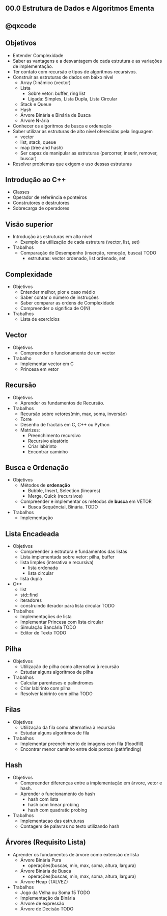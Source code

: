 ## 00.0 Estrutura de Dados e Algoritmos Ementa
## @qxcode

## Objetivos
- Entender Complexidade
- Saber as vantagens e a desvantagem de cada estrutura e as variações de implementação.
- Ter contato com recursão e tipos de algoritmos recursivos.
- Construir as estruturas de dados em baixo nível
    - Array Dinâmico (vector)
    - Lista
        - Sobre vetor: buffer, ring list
        - Ligada: Simples, Lista Dupla, Lista Circular
    - Stack e Queue
    - Hash
    - Árvore Binária e Binária de Busca
    - Árvore N-ária
- Conhecer os algoritmos de busca e ordenação
- Saber utilizar as estruturas de alto nível oferecidas pela linguagem
    - vector
    - list, stack, queue
    - map (tree and hash)
    - Ser capaz de manipular as estruturas (percorrer, inserir, remover, buscar)
- Resolver problemas que exigem o uso dessas estruturas

## Introdução ao C++
- Classes
- Operador de referência e ponteiros
- Construtores e destrutores
- Sobrecarga de operadores

## Visão superior
- Introdução às estruturas em alto nível
    - Exemplo da utilização de cada estrutura (vector, list, set)
- Trabalhos
    - Comparação de Desempenho (inserção, remoção, busca) TODO
        - estruturas: vector ordenado, list ordenado, set

## Complexidade
- Objetivos
    - Entender melhor, pior e caso médio
    - Saber contar o número de instruções
    - Saber comparar as ordens de Complexidade
    - Compreender o significa de O(N)
- Trabalhos
    - Lista de exercícios

## Vector
- Objetivos
    - Compreender o funcionamento de um vector
- Trabalho
    - Implementar vector em C 
    - Princesa em vetor

## Recursão
- Objetivos
    - Aprender os fundamentos de Recursão.
- Trabalhos
    - Recursão sobre vetores(min, max, soma, inversão)
    - Torre
    - Desenho de fractais em C, C++ ou Python
    - Matrizes:
        - Preenchimento recursivo
        - Recursivo aleatório
        - Criar labirinto
        - Encontrar caminho

## Busca e Ordenação
- Objetivos
    - Métodos de **ordenação**
        - Bubble, Insert, Selection (lineares)
        - Merge, Quick (recursivos)
    - Compreender e implementar os métodos de **busca** em VETOR
        - Busca Sequêncial, Binária. TODO
- Trabalhos
    - Implementação

## Lista Encadeada
- Objetivos
    - Compreender a estrutura e fundamentos das listas
    - Lista implementada sobre vetor: pilha, buffer
    - lista limples (interativa e recursiva)
        - lista ordenada
        - lista circular
    - lista dupla
- C++
    - list
    - std::find
    - iteradores
    - construindo iterador para lista circular TODO
- Trabalhos
    - Implementações de lista
    - Implementar Princesa com lista circular
    - Simulação Bancária TODO
    - Editor de Texto TODO

## Pilha
- Objetivos
    - Utilização de pilha como alternativa à recursão
    - Estudar alguns algoritmos de pilha
- Trabalhos
    - Calcular parenteses e palindromes
    - Criar labirinto com pilha
    - Resolver labirinto com pilha TODO

## Filas
- Objetivos
    - Utilização da fila como alternativa à recursão
    - Estudar alguns algoritmos de fila
- Trabalhos
    - Implementar preenchimento de imagens com fila (floodfill)
    - Encontrar menor caminho entre dois pontos (pathfinding)

## Hash
- Objetivos
    - Compreender diferenças entre a implementação em árvore, vetor e hash.
    - Aprender o funcionamento do hash
        - hash com lista
        - hash com linear probing
        - hash com quadratic probing
- Trabalhos
    - Implementacao das estruturas
    - Contagem de palavras no texto utilizando hash

## Árvores (Requisito Lista)
- Aprender os fundamentos de árvore como extensão de lista
    - Árvore Binária Pura
        - operações(buscas, min, max, soma, altura, largura)
    - Árvore Binária de Busca
        - operações(buscas, min, max, soma, altura, largura)
    - Árvore Heap (TALVEZ)
- Trabalhos 
    - Jogo da Velha ou Soma 15 TODO
    - Implementação da Binária
    - Árvore de expressão
    - Árvore de Decisão TODO
